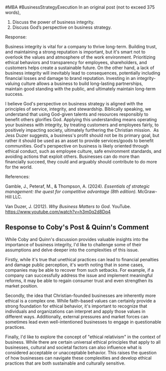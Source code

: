 #MBA #BusinessStrategyExecution
In an original post (not to exceed 375 words), 
1. Discuss the power of business integrity.
2. Discuss God’s perspective on business strategy.

Response:

Business integrity is vital for a company to thrive long-term. Building trust, and maintaining a strong reputation is important, but it's smart not to overlook the values and atmosphere of the work environment. Prioritizing ethical behaviors and transparency for employees, shareholders, and customers helps create a sustainable future. On the other hand, a lack of business integrity will inevitably lead to consequences, potentially including financial losses and damage to brand reputation. Investing in an integrity-valuing culture allows a business to build long-lasting partnerships, maintain good standing with the public, and ultimately maintain long-term success.

I believe God's perspective on business strategy is aligned with the principles of service, integrity, and stewardship. Biblically speaking, we understand that using God-given talents and resources responsibly to benefit others glorifies God. Applying this understanding means operating your business with integrity, by treating customers and employees fairly, to positively impacting society, ultimately furthering the Christian mission.  As Jess Duzer suggests, a business's profit should not be its primary goal, but rather it should be used as an asset to provide services/goods to benefit communities. God's perspective on business is likely oriented through ethical conduct, such as employee culture, safe environment standards, and avoiding actions that exploit others. Businesses can do more than financially succeed, they could and arguably should contribute to do more for the world.

References:

Gamble, J., Peteraf, M., & Thompson, A. (2024). _Essentials of strategic management: the quest for competitive advantage (8th edition)._ McGraw-Hill LLC.

Van Duzer, J. (2012). _Why Business Matters to God_. YouTube. https://www.youtube.com/watch?v=h3m0q2d8Dq4


## Response to Coby's Post & Quinn's Comment

While Coby and Quinn's discussion provides valuable insights into the importance of business integrity, I'd like to challenge some of their assumptions and delve deeper into the complexities of this issue.

Firstly, while it's true that unethical practices can lead to financial penalties and damage public perception, it's worth noting that in some cases, companies may be able to recover from such setbacks. For example, if a company can successfully address the issue and implement meaningful reforms, it may be able to regain consumer trust and even strengthen its market position.

Secondly, the idea that Christian-founded businesses are inherently more ethical is a complex one. While faith-based values can certainly provide a strong foundation for ethical behavior, it's important to recognize that individuals and organizations can interpret and apply those values in different ways. Additionally, external pressures and market forces can sometimes lead even well-intentioned businesses to engage in questionable practices.

Finally, I'd like to explore the concept of "ethical relativism" in the context of business. While there are certain universal ethical principles that apply to all businesses, cultural and societal factors can also influence what is considered acceptable or unacceptable behavior. This raises the question of how businesses can navigate these complexities and develop ethical practices that are both sustainable and culturally sensitive.